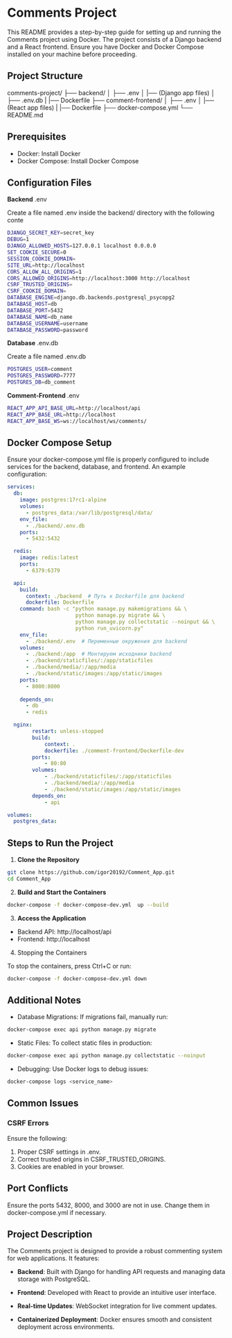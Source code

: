 # Comments Project

This README provides a step-by-step guide for setting up and running the Comments project using Docker. The project consists of a Django backend and a React frontend. Ensure you have Docker and Docker Compose installed on your machine before proceeding.

## Project Structure

comments-project/
├── backend/
│   ├── .env
│   |── (Django app files)
│   ├── .env.db
|   |── Dockerfile
├── comment-frontend/
│   ├── .env
│   |── (React app files)
|   |── Dockerfile
├── docker-compose.yml
└── README.md

## Prerequisites

- Docker: Install Docker
- Docker Compose: Install Docker Compose

## Configuration Files

**Backend** .env

Create a file named .env inside the backend/ directory with the following conte

```bash
DJANGO_SECRET_KEY=secret_key
DEBUG=1
DJANGO_ALLOWED_HOSTS=127.0.0.1 localhost 0.0.0.0 
SET_COOKIE_SECURE=0
SESSION_COOKIE_DOMAIN=
SITE_URL=http://localhost
CORS_ALLOW_ALL_ORIGINS=1
CORS_ALLOWED_ORIGINS=http://localhost:3000 http://localhost 
CSRF_TRUSTED_ORIGINS=
CSRF_COOKIE_DOMAIN=
DATABASE_ENGINE=django.db.backends.postgresql_psycopg2
DATABASE_HOST=db
DATABASE_PORT=5432
DATABASE_NAME=db_name
DATABASE_USERNAME=username
DATABASE_PASSWORD=password
```
**Database** .env.db

Create a file named .env.db

```bash
POSTGRES_USER=comment
POSTGRES_PASSWORD=7777
POSTGRES_DB=db_comment
```

**Comment-Frontend** .env

```bash
REACT_APP_API_BASE_URL=http://localhost/api
REACT_APP_BASE_URL=http://localhost
REACT_APP_BASE_WS=ws://localhost/ws/comments/
```

## Docker Compose Setup

Ensure your docker-compose.yml file is properly configured to include services for the backend, database, and frontend. An example configuration:

``` yml
services:
  db:
    image: postgres:17rc1-alpine
    volumes:
      - postgres_data:/var/lib/postgresql/data/
    env_file:
      - ./backend/.env.db
    ports:
      - 5432:5432

  redis:
    image: redis:latest
    ports:
      - 6379:6379

  api:
    build:
      context: ./backend  # Путь к Dockerfile для backend
      dockerfile: Dockerfile
    command: bash -c "python manage.py makemigrations && \
                      python manage.py migrate && \
                      python manage.py collectstatic --noinput && \
                      python run_uvicorn.py"
    env_file:
      - ./backend/.env  # Переменные окружения для backend
    volumes:
      - ./backend:/app  # Монтируем исходники backend
      - ./backend/staticfiles/:/app/staticfiles
      - ./backend/media/:/app/media
      - ./backend/static/images:/app/static/images
    ports:
      - 8000:8000
    
    depends_on:
      - db
      - redis

  nginx: 
        restart: unless-stopped
        build:
            context: .
            dockerfile: ./comment-frontend/Dockerfile-dev
        ports:
            - 80:80
        volumes:
            - ./backend/staticfiles/:/app/staticfiles
            - ./backend/media/:/app/media
            - ./backend/static/images:/app/static/images
        depends_on: 
            - api

volumes:
  postgres_data:
```

## Steps to Run the Project

1.  **Clone the Repository**

```bash
git clone https://github.com/igor20192/Comment_App.git
cd Comment_App
```

2. **Build and Start the Containers**

```bash
docker-compose -f docker-compose-dev.yml  up --build
```

3.  **Access the Application**

- Backend API: http://localhost/api
- Frontend: http://localhost

4. Stopping the Containers

To stop the containers, press Ctrl+C or run:

```bash
docker-compose -f docker-compose-dev.yml down
```

## Additional Notes

- Database Migrations: If migrations fail, manually run:

```bash
docker-compose exec api python manage.py migrate
```

- Static Files: To collect static files in production:

```bash 
docker-compose exec api python manage.py collectstatic --noinput
```

- Debugging: Use Docker logs to debug issues:

```bash
docker-compose logs <service_name>
```

## Common Issues

### CSRF Errors

Ensure the following:

1. Proper CSRF settings in .env.
2. Correct trusted origins in CSRF_TRUSTED_ORIGINS.
3. Cookies are enabled in your browser.

## Port Conflicts

Ensure the ports 5432, 8000, and 3000 are not in use. Change them in docker-compose.yml if necessary.

## Project Description

The Comments project is designed to provide a robust commenting system for web applications. It features:

- **Backend**: Built with Django for handling API requests and managing data storage with PostgreSQL.

- **Frontend**: Developed with React to provide an intuitive user interface.

- **Real-time Updates**: WebSocket integration for live comment updates.

- **Containerized Deployment**: Docker ensures smooth and consistent deployment across environments.

